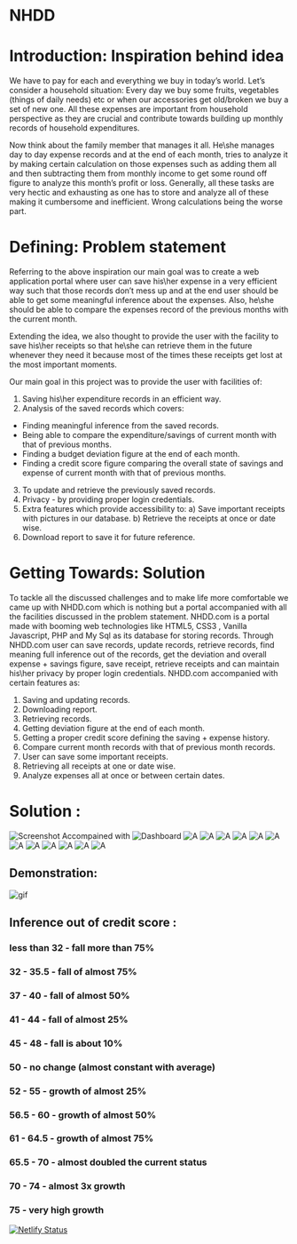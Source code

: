 # NHDD 
# Introduction: Inspiration behind idea
We have to pay for each and everything we buy in today’s world.
Let’s consider a household situation:
Every day we buy some fruits, vegetables (things of daily needs) etc or when our
accessories get old/broken we buy a set of new one. All these expenses are important from
household perspective as they are crucial and contribute towards building up monthly records
of household expenditures.

Now think about the family member that manages it all. He\she manages day to day
expense records and at the end of each month, tries to analyze it by making certain calculation
on those expenses such as adding them all and then subtracting them from monthly income to
get some round off figure to analyze this month’s profit or loss.
Generally, all these tasks are very hectic and exhausting as one has to store and analyze
all of these making it cumbersome and inefficient.
Wrong calculations being the worse part.

# Defining: Problem statement

Referring to the above inspiration our main goal was to create a web application portal
where user can save his\her expense in a very efficient way such that those records don’t
mess up and at the end user should be able to get some meaningful inference about the
expenses. Also, he\she should be able to compare the expenses record of the previous months
with the current month.

Extending the idea, we also thought to provide the user with the facility to save his\her
receipts so that he\she can retrieve them in the future whenever they need it because most of
the times these receipts get lost at the most important moments. 

Our main goal in this project was to provide the user with facilities of:

1) Saving his\her expenditure records in an efficient way.
2) Analysis of the saved records which covers:
  -  Finding meaningful inference from the saved records.
  -  Being able to compare the expenditure/savings of current month with that of previous
     months.
  -  Finding a budget deviation figure at the end of each month.
  -  Finding a credit score figure comparing the overall state of savings and expense of
current month with that of previous months.
3) To update and retrieve the previously saved records.
4) Privacy - by providing proper login credentials.
5) Extra features which provide accessibility to:
a) Save important receipts with pictures in our database.
b) Retrieve the receipts at once or date wise.
6) Download report to save it for future reference.

# Getting Towards: Solution

To tackle all the discussed challenges and to make life more comfortable we came up
with NHDD.com which is nothing but a portal accompanied with all the facilities discussed in
the problem statement. NHDD.com is a portal made with booming web technologies like
HTML5, CSS3 , Vanilla Javascript, PHP and My Sql as its database for storing records. Through
NHDD.com user can save records, update records, retrieve records, find meaning full inference
out of the records, get the deviation and overall expense + savings figure, save receipt,
retrieve receipts and can maintain his\her privacy by proper login credentials.
NHDD.com accompanied with certain features as:

1. Saving and updating records.
2. Downloading report.
3. Retrieving records.
4. Getting deviation figure at the end of each month.
5. Getting a proper credit score defining the saving + expense history.
6. Compare current month records with that of previous month records.
7. User can save some important receipts.
8. Retrieving all receipts at one or date wise.
9. Analyze expenses all at once or between certain dates.


# Solution :

![Screenshot](UI.png)
Accompained with 
![Dashboard](Final_1.png)
![A](Images/a.png)
![A](Images/b.png)
![A](Images/c.png)
![A](Images/d.png)
![A](Images/e.png)
![A](Images/f.png)
![A](Images/g.png)
![A](Images/h.png)
![A](Images/i.png)
![A](Images/j.png)
![A](Images/k.png)
![A](Images/l.png)

## Demonstration:
![gif](record_000041.gif)
 

## Inference out of credit score : 
### less than 32 - fall more than 75%

### 32 - 35.5 - fall of almost 75%

### 37 - 40 - fall of almost 50%

### 41 - 44 - fall of almost 25%

### 45 - 48 - fall is about 10%

### 50 - no change (almost constant with average)

### 52 - 55 - growth of almost 25% 

### 56.5 - 60 - growth of almost 50%

### 61 - 64.5 - growth of almost 75%

### 65.5 - 70 - almost doubled the current status

### 70 - 74 - almost 3x growth

### 75 - very high growth

[![Netlify Status](https://api.netlify.com/api/v1/badges/ebaeeba0-f7f4-490c-9644-5854bf1c3e52/deploy-status)](https://app.netlify.com/sites/nhdd-frontend/deploys)

